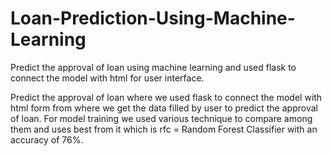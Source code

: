 # Loan-Prediction-Using-Machine-Learning
Predict the approval of loan using machine learning and used flask to connect the model with html for user interface.

Predict the approval of loan where we used flask to connect
the model with html form from where we get the
data filled by user to predict the approval of loan. For
model training we used various technique to compare
among them and uses best from it which is rfc = Random Forest Classifier
with an accuracy of 76%.

